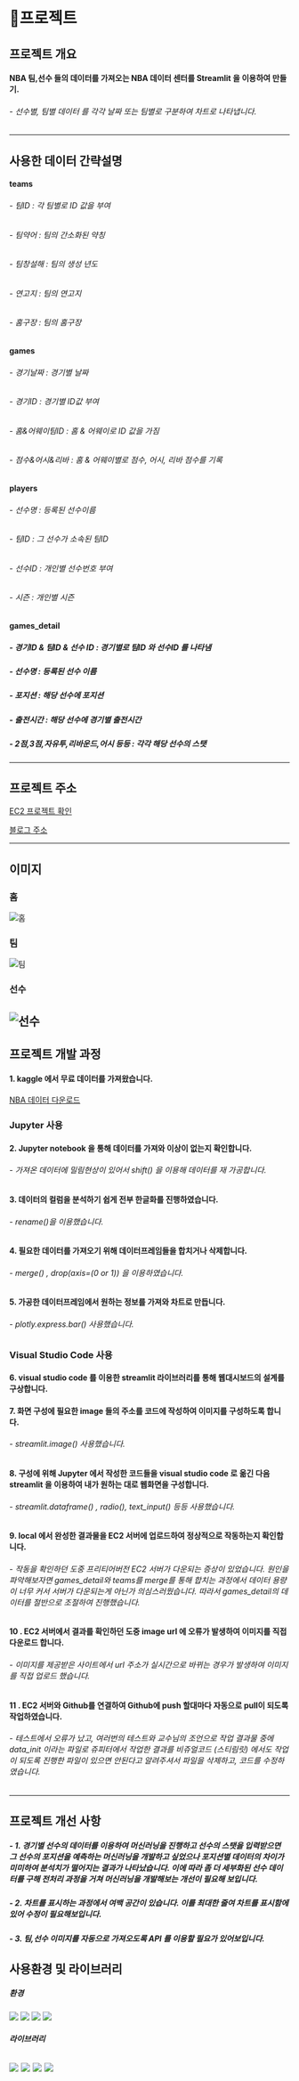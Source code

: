 # 🏀프로젝트

## 프로젝트 개요
#### NBA 팀,선수 들의 데이터를 가져오는 NBA 데이터 센터를 Streamlit 을 이용하여 만들기.
###### - 선수별, 팀별 데이터 를 각각 날짜 또는 팀별로 구분하여 차트로 나타냅니다.
---

## 사용한 데이터 간략설명
#### teams
###### - 팀ID : 각 팀별로 ID 값을 부여
###### - 팀약어 : 팀의 간소화된 약칭
###### - 팀창설해 : 팀의 생성 년도
###### - 연고지 : 팀의 연고지
###### - 홈구장 : 팀의 홈구장

#### games
###### - 경기날짜 : 경기별 날짜 
###### - 경기ID : 경기별 ID값 부여
###### - 홈&어웨이팀ID : 홈 & 어웨이로 ID 값을 가짐
###### - 점수&어시&리바 : 홈 & 어웨이별로 점수, 어시, 리바 점수를 기록

#### players
###### - 선수명 : 등록된 선수이름
###### - 팀ID : 그 선수가 소속된 팀ID
###### - 선수ID : 개인별 선수번호 부여
###### - 시즌 : 개인별 시즌

#### games_detail
##### - 경기ID & 팀ID & 선수 ID : 경기별로 팀ID 와 선수ID 를 나타냄
##### - 선수명 : 등록된 선수 이름
##### - 포지션 : 해당 선수에 포지션
##### - 출전시간 : 해당 선수에 경기별 출전시간
##### - 2점,3점,자유투,리바운드,어시 등등 : 각각 해당 선수의 스탯 

---

## 프로젝트 주소
[EC2 프로젝트 확인](http://ec2-3-39-251-194.ap-northeast-2.compute.amazonaws.com:8501/)

[블로그 주소](https://mokokodevelop.tistory.com/category/%EA%B0%9C%EB%B0%9C/%ED%94%84%EB%A1%9C%EC%A0%9D%ED%8A%B8)

---

## 이미지
### 홈
![홈](https://user-images.githubusercontent.com/120348508/209293802-549d9510-526b-42ce-ac87-2c751abc28b2.PNG)

### 팀
![팀](https://user-images.githubusercontent.com/120348508/209293953-43b2a626-f23e-4ac4-bcde-4811fb6e135b.PNG)

### 선수
![선수](https://user-images.githubusercontent.com/120348508/209294019-f85f504d-7651-4404-9ca7-86b962dc1c55.PNG)
---

## 프로젝트 개발 과정
#### 1. kaggle 에서 무료 데이터를 가져왔습니다.
[NBA 데이터 다운로드](https://www.kaggle.com/datasets/nathanlauga/nba-games?resource=download&select=teams.csv)

### Jupyter 사용

#### 2. Jupyter notebook 을 통해 데이터를 가져와 이상이 없는지 확인합니다.
###### - 가져온 데이터에 밀림현상이 있어서 shift() 을 이용해 데이터를 재 가공합니다.

#### 3. 데이터의 컬럼을 분석하기 쉽게 전부 한글화를 진행하였습니다.
###### - rename()을 이용했습니다.

#### 4. 필요한 데이터를 가져오기 위해 데이터프레임들을 합치거나 삭제합니다.
###### - merge() , drop(axis=(0 or 1)) 을 이용하였습니다.

#### 5. 가공한 데이터프레임에서 원하는 정보를 가져와 차트로 만듭니다.
###### - plotly.express.bar() 사용했습니다.

### Visual Studio Code 사용

#### 6. visual studio code 를 이용한 streamlit 라이브러리를 통해 웹대시보드의 설계를 구상합니다.

#### 7. 화면 구성에 필요한 image 들의 주소를 코드에 작성하여 이미지를 구성하도록 합니다.
###### - streamlit.image() 사용했습니다.

#### 8. 구성에 위해 Jupyter 에서 작성한 코드들을 visual studio code 로 옮긴 다음 streamlit 을 이용하여 내가 원하는 대로 웹화면을 구성합니다.
###### - streamlit.dataframe() , radio(), text_input() 등등 사용했습니다.

#### 9. local 에서 완성한 결과물을 EC2 서버에 업로드하여 정상적으로 작동하는지 확인합니다.
###### - 작동을 확인하던 도중 프리티어버전 EC2 서버가 다운되는 증상이 있었습니다. 원인을 파악해보자면 games_detail와 teams를 merge를 통해 합치는 과정에서 데이터 용량이 너무 커서 서버가 다운되는게 아닌가 의심스러웠습니다. 따라서 games_detail의 데이터를 절반으로 조절하여 진행했습니다.

#### 10 . EC2 서버에서 결과를 확인하던 도중 image url 에 오류가 발생하여 이미지를 직접 다운로드 합니다.
###### - 이미지를 제공받은 사이트에서 url 주소가 실시간으로 바뀌는 경우가 발생하여 이미지를 직접 업로드 했습니다.

#### 11 . EC2 서버와 Github를 연결하여 Github에 push 할대마다 자동으로 pull이 되도록 작업하였습니다.
###### - 테스트에서 오류가 났고, 여러번의 테스트와 교수님의 조언으로 작업 결과물 중에 data_init 이라는 파일로 쥬피터에서 작업한 결과를 비쥬얼코드 (스티림릿) 에서도 작업이 되도록 진행한 파일이 있으면 안된다고 알려주셔서 파일을 삭제하고, 코드를 수정하였습니다. 
---

## 프로젝트 개선 사항
##### - 1. 경기별 선수의 데이터를 이용하여 머신러닝을 진행하고 선수의 스탯을 입력받으면 그 선수의 포지션을 예측하는 머신러닝을 개발하고 싶었으나 포지션별 데이터의 차이가 미미하여 분석치가 떨어지는 결과가 나타났습니다. 이에 따라 좀 더 세부화된 선수 데이터를 구해 전처리 과정을 거쳐 머신러닝을 개발해보는 개선이 필요해 보입니다.

##### - 2. 차트를 표시하는 과정에서 여백 공간이 있습니다. 이를 최대한 줄여 차트를 표시함에 있어 수정이 필요해보입니다.

##### - 3. 팀,선수 이미지를 자동으로 가져오도록 API 를 이용할 필요가 있어보입니다.

## 사용환경 및 라이브러리
##### 환경
<img src="https://img.shields.io/badge/Windows-0078D6?style=for-the-badge&logo=Windows&logoColor=white"> <img src="https://img.shields.io/badge/Amazon EC2-FF9900.svg?style=for-the-badge&logo=Amazon EC2&logoColor=white"/> <img src="https://img.shields.io/badge/Python-3776AB.svg?style=for-the-badge&logo=Python&logoColor=white"/> <img src="https://img.shields.io/badge/Jupyter-F37626.svg?style=for-the-badge&logo=Jupyter&logoColor=white"/> 

##### 라이브러리
<img src="https://img.shields.io/badge/Streamlit-FF4B4B.svg?style=for-the-badge&logo=Streamlit&logoColor=white"/> <img src="https://img.shields.io/badge/pandas-150458.svg?style=for-the-badge&logo=pandas&logoColor=white"/> <img src="https://img.shields.io/badge/Plotly-3F4F75.svg?style=for-the-badge&logo=Plotly&logoColor=white"/> <img src="https://img.shields.io/badge/NumPy-013243.svg?style=for-the-badge&logo=NumPy&logoColor=white"/>
---




